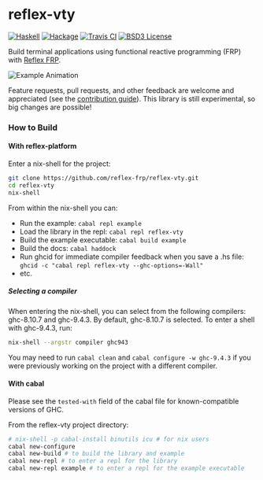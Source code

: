 # reflex-vty

[![Haskell](https://img.shields.io/badge/language-Haskell-orange.svg)](https://haskell.org) [![Hackage](https://img.shields.io/hackage/v/reflex-vty.svg)](https://hackage.haskell.org/package/reflex-vty) [![Travis CI](https://api.travis-ci.org/reflex-frp/reflex-vty.svg?branch=develop)](https://travis-ci.org/reflex-frp/reflex-vty) [![BSD3 License](https://img.shields.io/badge/license-BSD3-blue.svg)](https://github.com/reflex-frp/reflex-vty/blob/master/LICENSE)

Build terminal applications using functional reactive programming (FRP) with [Reflex FRP](https://reflex-frp.org).

![Example Animation](https://i.imgur.com/FULQNtu.gif)

Feature requests, pull requests, and other feedback are welcome and appreciated (see the [contribution guide](CONTRIBUTING.md)). This library
is still experimental, so big changes are possible!
### How to Build

#### With reflex-platform

Enter a nix-shell for the project:
```bash
git clone https://github.com/reflex-frp/reflex-vty.git
cd reflex-vty
nix-shell
```

From within the nix-shell you can:
* Run the example: `cabal repl example`
* Load the library in the repl: `cabal repl reflex-vty`
* Build the example executable: `cabal build example`
* Build the docs: `cabal haddock`
* Run ghcid for immediate compiler feedback when you save a .hs file: `ghcid -c "cabal repl reflex-vty --ghc-options=-Wall"`
* etc.

##### Selecting a compiler

When entering the nix-shell, you can select from the following compilers: ghc-8.10.7 and ghc-9.4.3. By default, ghc-8.10.7 is selected. To enter a shell with ghc-9.4.3, run:

```bash
nix-shell --argstr compiler ghc943
```

You may need to run `cabal clean` and `cabal configure -w ghc-9.4.3` if you were previously working on the project with a different compiler.


#### With cabal

Please see the `tested-with` field of the cabal file for known-compatible versions of GHC.

From the reflex-vty project directory:

```bash
# nix-shell -p cabal-install binutils icu # for nix users
cabal new-configure
cabal new-build # to build the library and example
cabal new-repl # to enter a repl for the library
cabal new-repl example # to enter a repl for the example executable
```
